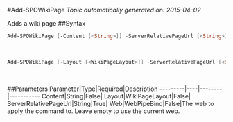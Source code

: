 #Add-SPOWikiPage
*Topic automatically generated on: 2015-04-02*

Adds a wiki page
##Syntax
```powershell
Add-SPOWikiPage [-Content [<String>]] -ServerRelativePageUrl [<String>] [-Web [<WebPipeBind>]]
```
&nbsp;

```powershell
Add-SPOWikiPage [-Layout [<WikiPageLayout>]] -ServerRelativePageUrl [<String>] [-Web [<WebPipeBind>]]
```
&nbsp;

##Parameters
Parameter|Type|Required|Description
---------|----|--------|-----------
Content|String|False|
Layout|WikiPageLayout|False|
ServerRelativePageUrl|String|True|
Web|WebPipeBind|False|The web to apply the command to. Leave empty to use the current web.
